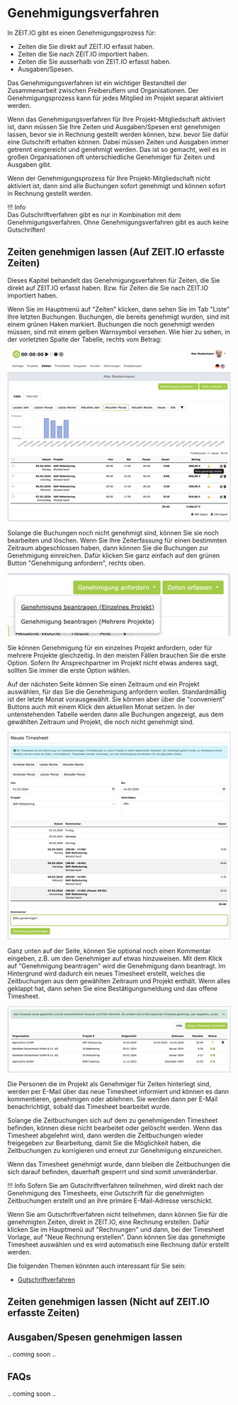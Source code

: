 # Genehmigungsverfahren

In ZEIT.IO gibt es einen Genehmigungsprozess für: 

- Zeiten die Sie direkt auf ZEIT.IO erfasst haben. 
- Zeiten die Sie nach ZEIT.IO importiert haben. 
- Zeiten die Sie ausserhalb von ZEIT.IO erfasst haben. 
- Ausgaben/Spesen.

Das Genehmigungsverfahren ist ein wichtiger Bestandteil der Zusammenarbeit zwischen Freiberuflern und Organisationen.
Der Genehmigungsprozess kann für jedes Mitglied im Projekt separat aktiviert werden.

Wenn das Genehmigungsverfahren für Ihre Projekt-Mitgliedschaft aktiviert ist, dann müssen Sie Ihre
Zeiten und Ausgaben/Spesen erst genehmigen lassen, bevor sie in Rechnung gestellt werden können, 
bzw. bevor Sie dafür eine Gutschrift erhalten können.
Dabei müssen Zeiten und Ausgaben immer getrennt eingereicht und genehmigt werden. Das ist so gemacht,
weil es in großen Organisationen oft unterschiedliche Genehmiger für Zeiten und Ausgaben gibt.

Wenn der Genehmigungsprozess für Ihre Projekt-Mitgliedschaft nicht aktiviert ist, dann sind alle
Buchungen sofort genehmigt und können sofort in Rechnung gestellt werden.

!!! Info  
    Das Gutschriftverfahren gibt es nur in Kombination mit dem Genehmigungsverfahren.
    Ohne Genehmigungsverfahren gibt es auch keine Gutschriften!

## Zeiten genehmigen lassen (Auf ZEIT.IO erfasste Zeiten)

Dieses Kapitel behandelt das Genehmigungsverfahren für Zeiten, die Sie direkt auf ZEIT.IO erfasst haben. 
Bzw. für Zeiten die Sie nach ZEIT.IO importiert haben. 

Wenn Sie im Hauptmenü auf "Zeiten" klicken, dann sehen Sie im Tab "Liste" Ihre letzten Buchungen.
Buchungen, die bereits genehmigt wurden, sind mit einem grünen Haken markiert. Buchungen die noch
genehmigt werden müssen, sind mit einem gelben Warnsymbol versehen. Wie hier zu sehen, in der
vorletzten Spalte der Tabelle, rechts vom Betrag:

![Gebuchte Zeiten](../img/context-freelance/approval-01-de.png)

Solange die Buchungen noch nicht genehmigt sind, können Sie sie noch bearbeiten und löschen.
Wenn Sie Ihre Zeiterfassung für einen bestimmten Zeitraum abgeschlossen haben, dann können Sie
die Buchungen zur Genehmigung einreichen. Dafür klicken Sie ganz einfach auf den grünen Button
"Genehmigung anfordern", rechts oben.

![Genehmigung anfordern](../img/context-freelance/approval-02-de.png)

Sie können Genehmigung für ein einzelnes Projekt anfordern, oder für mehrere Projekte gleichzeitig.
In den meisten Fällen brauchen Sie die erste Option. Sofern Ihr Ansprechpartner im Projekt nicht
etwas anderes sagt, sollten Sie immer die erste Option wählen.

Auf der nächsten Seite können Sie einen Zeitraum und ein Projekt auswählen, für das Sie die Genehmigung
anfordern wollen. Standardmäßig ist der letzte Monat vorausgewählt. Sie können aber über die "convenient" Buttons
auch mit einem Klick den aktuellen Monat setzen. In der untenstehenden Tabelle werden dann alle Buchungen
angezeigt, aus dem gewählten Zeitraum und Projekt, die noch nicht genehmigt sind.

![Genehmigung anfordern](../img/context-freelance/approval-03-de.png)

Ganz unten auf der Seite, können Sie optional noch einen Kommentar eingeben, z.B. um den Genehmiger auf
etwas hinzuweisen. Mit dem Klick auf "Genehmigung beantragen" wird die Genehmigung dann beantragt. Im Hintergrund
wird dadurch ein neues Timesheet erstellt, welches die Zeitbuchungen aus dem gewählten Zeitraum und Projekt enthält.
Wenn alles geklappt hat, dann sehen Sie eine Bestätigungsmeldung und das offene Timesheet.

![Genehmigung anfordern](../img/context-freelance/approval-04-de.png)

Die Personen die im Projekt als Genehmiger für Zeiten hinterlegt sind, werden per E-Mail über das neue Timesheet
informiert und können es dann kommentieren, genehmigen oder ablehnen. Sie werden dann per E-Mail benachrichtigt,
sobald das Timesheet bearbeitet wurde.

Solange die Zeitbuchungen sich auf dem zu genehmigenden Timesheet befinden, können diese nicht bearbeitet oder
gelöscht werden. Wenn das Timesheet abgelehnt wird, dann werden die Zeitbuchungen wieder freigegeben zur Bearbeitung,
damit Sie die Möglichkeit haben, die Zeitbuchungen zu korrigieren und erneut zur Genehmigung einzureichen.

Wenn das Timesheet genehmigt wurde, dann bleiben die Zeitbuchungen die sich darauf befinden, dauerhaft gesperrt und
sind somit unveränderbar.

!!! Info
    Sofern Sie am Gutschriftverfahren teilnehmen, wird direkt nach der Genehmigung des
    Timesheets, eine Gutschrift für die genehmigten Zeitbuchungen erstellt und an ihre primäre
    E-Mail-Adresse verschickt.

Wenn Sie am Gutschriftverfahren nicht teilnehmen, dann können Sie für die genehmigten Zeiten, direkt in ZEIT.IO,
eine Rechnung erstellen. Dafür klicken Sie im Hauptmenü auf "Rechnungen" und dann, bei der Timesheet Vorlage, auf
"Neue Rechnung erstellen". Dann können Sie das genehmigte Timesheet auswählen und es wird automatisch eine Rechnung
dafür erstellt werden.

Die folgenden Themen könnten auch interessant für Sie sein:

- [Gutschriftverfahren](/freiberufler/gutschriftverfahren/)

## Zeiten genehmigen lassen (Nicht auf ZEIT.IO erfasste Zeiten)

## Ausgaben/Spesen genehmigen lassen

.. coming soon ..

## FAQs 

.. coming soon .. 
